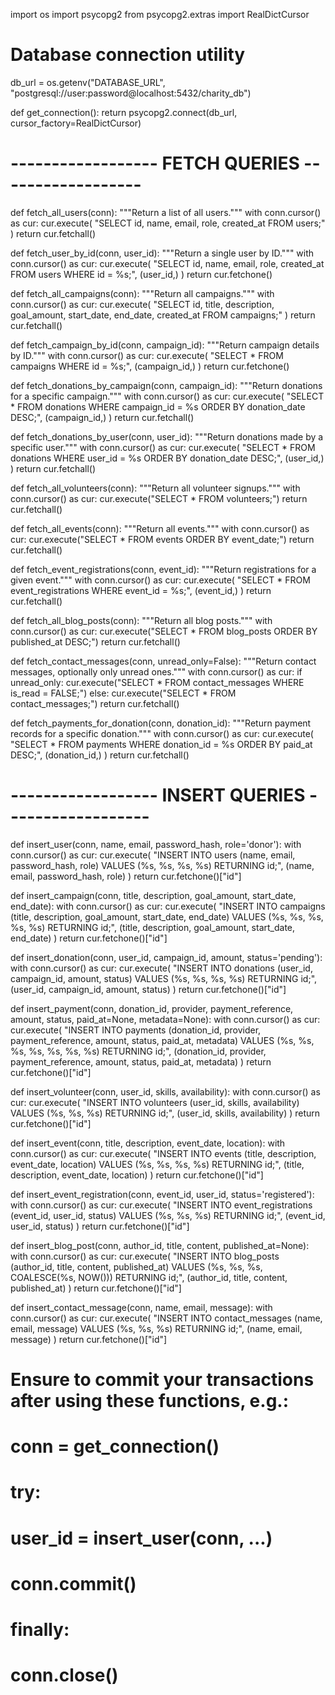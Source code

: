 import os
import psycopg2
from psycopg2.extras import RealDictCursor

# Database connection utility
db_url = os.getenv("DATABASE_URL", "postgresql://user:password@localhost:5432/charity_db")

def get_connection():
    return psycopg2.connect(db_url, cursor_factory=RealDictCursor)

# ------------------ FETCH QUERIES ------------------

def fetch_all_users(conn):
    """Return a list of all users."""
    with conn.cursor() as cur:
        cur.execute(
            "SELECT id, name, email, role, created_at FROM users;"
        )
        return cur.fetchall()


def fetch_user_by_id(conn, user_id):
    """Return a single user by ID."""
    with conn.cursor() as cur:
        cur.execute(
            "SELECT id, name, email, role, created_at FROM users WHERE id = %s;",
            (user_id,)
        )
        return cur.fetchone()


def fetch_all_campaigns(conn):
    """Return all campaigns."""
    with conn.cursor() as cur:
        cur.execute(
            "SELECT id, title, description, goal_amount, start_date, end_date, created_at FROM campaigns;"
        )
        return cur.fetchall()


def fetch_campaign_by_id(conn, campaign_id):
    """Return campaign details by ID."""
    with conn.cursor() as cur:
        cur.execute(
            "SELECT * FROM campaigns WHERE id = %s;",
            (campaign_id,)
        )
        return cur.fetchone()


def fetch_donations_by_campaign(conn, campaign_id):
    """Return donations for a specific campaign."""
    with conn.cursor() as cur:
        cur.execute(
            "SELECT * FROM donations WHERE campaign_id = %s ORDER BY donation_date DESC;",
            (campaign_id,)
        )
        return cur.fetchall()


def fetch_donations_by_user(conn, user_id):
    """Return donations made by a specific user."""
    with conn.cursor() as cur:
        cur.execute(
            "SELECT * FROM donations WHERE user_id = %s ORDER BY donation_date DESC;",
            (user_id,)
        )
        return cur.fetchall()


def fetch_all_volunteers(conn):
    """Return all volunteer signups."""
    with conn.cursor() as cur:
        cur.execute("SELECT * FROM volunteers;")
        return cur.fetchall()


def fetch_all_events(conn):
    """Return all events."""
    with conn.cursor() as cur:
        cur.execute("SELECT * FROM events ORDER BY event_date;")
        return cur.fetchall()


def fetch_event_registrations(conn, event_id):
    """Return registrations for a given event."""
    with conn.cursor() as cur:
        cur.execute(
            "SELECT * FROM event_registrations WHERE event_id = %s;",
            (event_id,)
        )
        return cur.fetchall()


def fetch_all_blog_posts(conn):
    """Return all blog posts."""
    with conn.cursor() as cur:
        cur.execute("SELECT * FROM blog_posts ORDER BY published_at DESC;")
        return cur.fetchall()


def fetch_contact_messages(conn, unread_only=False):
    """Return contact messages, optionally only unread ones."""
    with conn.cursor() as cur:
        if unread_only:
            cur.execute("SELECT * FROM contact_messages WHERE is_read = FALSE;")
        else:
            cur.execute("SELECT * FROM contact_messages;")
        return cur.fetchall()


def fetch_payments_for_donation(conn, donation_id):
    """Return payment records for a specific donation."""
    with conn.cursor() as cur:
        cur.execute(
            "SELECT * FROM payments WHERE donation_id = %s ORDER BY paid_at DESC;",
            (donation_id,)
        )
        return cur.fetchall()

# ------------------ INSERT QUERIES ------------------

def insert_user(conn, name, email, password_hash, role='donor'):
    with conn.cursor() as cur:
        cur.execute(
            "INSERT INTO users (name, email, password_hash, role) VALUES (%s, %s, %s, %s) RETURNING id;",
            (name, email, password_hash, role)
        )
        return cur.fetchone()["id"]


def insert_campaign(conn, title, description, goal_amount, start_date, end_date):
    with conn.cursor() as cur:
        cur.execute(
            "INSERT INTO campaigns (title, description, goal_amount, start_date, end_date) VALUES (%s, %s, %s, %s, %s) RETURNING id;",
            (title, description, goal_amount, start_date, end_date)
        )
        return cur.fetchone()["id"]


def insert_donation(conn, user_id, campaign_id, amount, status='pending'):
    with conn.cursor() as cur:
        cur.execute(
            "INSERT INTO donations (user_id, campaign_id, amount, status) VALUES (%s, %s, %s, %s) RETURNING id;",
            (user_id, campaign_id, amount, status)
        )
        return cur.fetchone()["id"]


def insert_payment(conn, donation_id, provider, payment_reference, amount, status, paid_at=None, metadata=None):
    with conn.cursor() as cur:
        cur.execute(
            "INSERT INTO payments (donation_id, provider, payment_reference, amount, status, paid_at, metadata) VALUES (%s, %s, %s, %s, %s, %s, %s) RETURNING id;",
            (donation_id, provider, payment_reference, amount, status, paid_at, metadata)
        )
        return cur.fetchone()["id"]


def insert_volunteer(conn, user_id, skills, availability):
    with conn.cursor() as cur:
        cur.execute(
            "INSERT INTO volunteers (user_id, skills, availability) VALUES (%s, %s, %s) RETURNING id;",
            (user_id, skills, availability)
        )
        return cur.fetchone()["id"]


def insert_event(conn, title, description, event_date, location):
    with conn.cursor() as cur:
        cur.execute(
            "INSERT INTO events (title, description, event_date, location) VALUES (%s, %s, %s, %s) RETURNING id;",
            (title, description, event_date, location)
        )
        return cur.fetchone()["id"]


def insert_event_registration(conn, event_id, user_id, status='registered'):
    with conn.cursor() as cur:
        cur.execute(
            "INSERT INTO event_registrations (event_id, user_id, status) VALUES (%s, %s, %s) RETURNING id;",
            (event_id, user_id, status)
        )
        return cur.fetchone()["id"]


def insert_blog_post(conn, author_id, title, content, published_at=None):
    with conn.cursor() as cur:
        cur.execute(
            "INSERT INTO blog_posts (author_id, title, content, published_at) VALUES (%s, %s, %s, COALESCE(%s, NOW())) RETURNING id;",
            (author_id, title, content, published_at)
        )
        return cur.fetchone()["id"]


def insert_contact_message(conn, name, email, message):
    with conn.cursor() as cur:
        cur.execute(
            "INSERT INTO contact_messages (name, email, message) VALUES (%s, %s, %s) RETURNING id;",
            (name, email, message)
        )
        return cur.fetchone()["id"]

# Ensure to commit your transactions after using these functions, e.g.:
# conn = get_connection()
# try:
#     user_id = insert_user(conn, ...)
#     conn.commit()
# finally:
#     conn.close()
